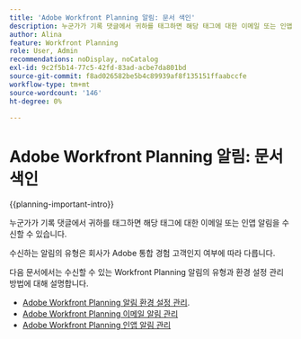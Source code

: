 ```yaml
---
title: 'Adobe Workfront Planning 알림: 문서 색인'
description: 누군가가 기록 댓글에서 귀하를 태그하면 해당 태그에 대한 이메일 또는 인앱 알림을 수신할 수 있습니다. 수신하는 알림의 유형은 회사가 Adobe 통합 경험 고객인지 여부에 따라 다릅니다. 다음 문서에서는 수신할 수 있는 Workfront Planning 알림의 유형과 환경 설정 관리 방법에 대해 설명합니다.
author: Alina
feature: Workfront Planning
role: User, Admin
recommendations: noDisplay, noCatalog
exl-id: 9c2f5b14-77c5-42fd-83ad-acbe7da801bd
source-git-commit: f8ad026582be5b4c89939af8f135151ffaabccfe
workflow-type: tm+mt
source-wordcount: '146'
ht-degree: 0%

---
```



# Adobe Workfront Planning 알림: 문서 색인

<!--add this to major TOC and Planning article index-->

{{planning-important-intro}}

누군가가 기록 댓글에서 귀하를 태그하면 해당 태그에 대한 이메일 또는 인앱 알림을 수신할 수 있습니다.

수신하는 알림의 유형은 회사가 Adobe 통합 경험 고객인지 여부에 따라 다릅니다.

다음 문서에서는 수신할 수 있는 Workfront Planning 알림의 유형과 환경 설정 관리 방법에 대해 설명합니다.

* [Adobe Workfront Planning 알림 환경 설정 관리](/help/quicksilver/planning/notifications/manage-notification-preferences.md).
* [Adobe Workfront Planning 이메일 알림 관리](/help/quicksilver/planning/notifications/manage-planning-email-notifications.md)
* [Adobe Workfront Planning 인앱 알림 관리](/help/quicksilver/planning/notifications/manage-planning-in-app-notifications.md)
